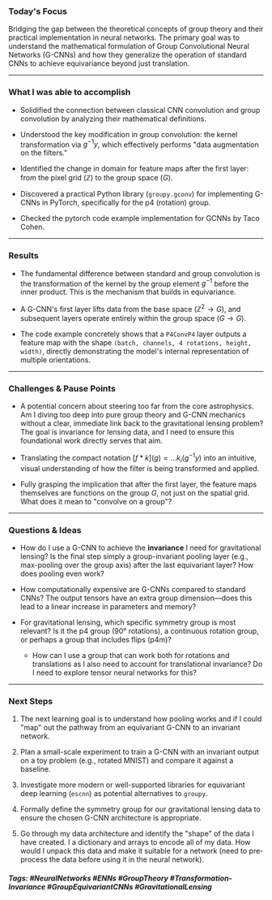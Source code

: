 ### Today's Focus

Bridging the gap between the theoretical concepts of group theory and their practical implementation in neural networks. The primary goal was to understand the mathematical formulation of Group Convolutional Neural Networks (G-CNNs) and how they generalize the operation of standard CNNs to achieve equivariance beyond just translation.
***
### What I was able to accomplish

- Solidified the connection between classical CNN convolution and group convolution by analyzing their mathematical definitions.
    
- Understood the key modification in group convolution: the kernel transformation via $g^{-1}y$, which effectively performs "data augmentation on the filters."
    
- Identified the change in domain for feature maps after the first layer: from the pixel grid ($\mathbb{Z}$) to the group space ($G$).
    
- Discovered a practical Python library (`groupy.gconv`) for implementing G-CNNs in PyTorch, specifically for the p4 (rotation) group.
    
- Checked the pytorch code example implementation for GCNNs by Taco Cohen.
***
### Results

- The fundamental difference between standard and group convolution is the transformation of the kernel by the group element $g^{-1}$ before the inner product. This is the mechanism that builds in equivariance.

- A G-CNN's first layer lifts data from the base space ($\mathbb{Z}^{2} \rightarrow G$), and subsequent layers operate entirely within the group space ($G \rightarrow G$).

- The code example concretely shows that a `P4ConvP4` layer outputs a feature map with the shape `(batch, channels, 4 rotations, height, width)`, directly demonstrating the model's internal representation of multiple orientations.
***
### Challenges & Pause Points

- A potential concern about steering too far from the core astrophysics. Am I diving too deep into pure group theory and G-CNN mechanics without a clear, immediate link back to the gravitational lensing problem? The goal is invariance for lensing data, and I need to ensure this foundational work directly serves that aim.

- Translating the compact notation $[f * k](g) = ... k_i(g^{-1}y)$ into an intuitive, visual understanding of how the filter is being transformed and applied.

- Fully grasping the implication that after the first layer, the feature maps themselves are functions on the group $G$, not just on the spatial grid. What does it mean to "convolve on a group"? 
***
### Questions & Ideas

- How do I use a G-CNN to achieve the **invariance** I need for gravitational lensing? Is the final step simply a group-invariant pooling layer (e.g., max-pooling over the group axis) after the last equivariant layer? How does pooling even work?

- How computationally expensive are G-CNNs compared to standard CNNs? The output tensors have an extra group dimension—does this lead to a linear increase in parameters and memory?

- For gravitational lensing, which specific symmetry group is most relevant? Is it the p4 group (90° rotations), a continuous rotation group, or perhaps a group that includes flips (p4m)? 
	- How can I use a group that can work both for rotations and translations as I also need to account for translational invariance? Do I need to explore tensor neural networks for this?
***
### Next Steps

1. The next learning goal is to understand how pooling works and if I could "map" out the pathway from an equivariant G-CNN to an invariant network. 

2. Plan a small-scale experiment to train a G-CNN with an invariant output on a toy problem (e.g., rotated MNIST) and compare it against a baseline.

3. Investigate more modern or well-supported libraries for equivariant deep learning (`escnn`) as potential alternatives to `groupy`. 

4. Formally define the symmetry group for our gravitational lensing data to ensure the chosen G-CNN architecture is appropriate. 

5. Go through my data architecture and identify the "shape" of the data I have created. I a dictionary and arrays to encode all of my data. How would I unpack this data and make it suitable for a network (need to pre-process the data before using it in the neural network).

##### Tags: #NeuralNetworks #ENNs #GroupTheory #Transformation-Invariance #GroupEquivariantCNNs #GravitationalLensing 




